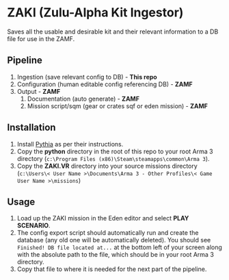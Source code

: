 # ZAKI (Zulu-Alpha Kit Ingestor)

Saves all the usable and desirable kit and their relevant information to a DB file for use in the ZAMF.

## Pipeline

1. Ingestion (save relevant config to DB) - **This repo**
2. Configuration (human editable config referencing DB) - **ZAMF**
3. Output  - **ZAMF**
    1. Documentation (auto generate)  - **ZAMF**
    2. Mission script/sqm (gear or crates sqf or eden mission)  - **ZAMF**

## Installation

1. Install [Pythia](https://github.com/overfl0/Pythia) as per their instructions.
2. Copy the **python** directory in the root of this repo to your root Arma 3 directory (`c:\Program Files (x86)\Steam\steamapps\common\Arma 3`).
3. Copy the **ZAKI.VR** directory into your source missions directory (`c:\Users\< User Name >\Documents\Arma 3 - Other Profiles\< Game User Name >\missions`)

## Usage

1. Load up the ZAKI mission in the Eden editor and select **PLAY SCENARIO**.
2. The config export script should automatically run and create the database (any old one will be automatically deleted). You should see `Finished! DB file located at...` at the bottom left of your screen along with the absolute path to the file, which should be in your root Arma 3 directory.
3. Copy that file to where it is needed for the next part of the pipeline.
